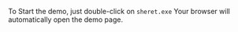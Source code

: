 To Start the demo, just double-click on `sheret.exe`
Your browser will automatically open the demo page.